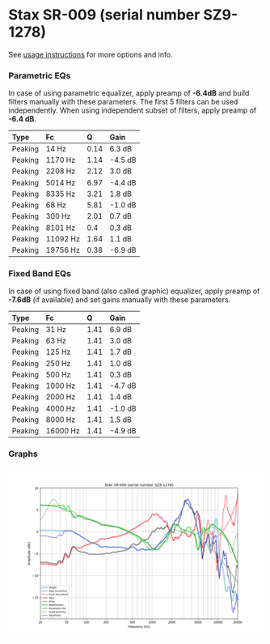 # Stax SR-009 (serial number SZ9-1278)
See [usage instructions](https://github.com/jaakkopasanen/AutoEq#usage) for more options and info.

### Parametric EQs
In case of using parametric equalizer, apply preamp of **-6.4dB** and build filters manually
with these parameters. The first 5 filters can be used independently.
When using independent subset of filters, apply preamp of **-6.4 dB**.

| Type    | Fc       |    Q | Gain    |
|:--------|:---------|:-----|:--------|
| Peaking | 14 Hz    | 0.14 | 6.3 dB  |
| Peaking | 1170 Hz  | 1.14 | -4.5 dB |
| Peaking | 2208 Hz  | 2.12 | 3.0 dB  |
| Peaking | 5014 Hz  | 6.97 | -4.4 dB |
| Peaking | 8335 Hz  | 3.21 | 1.8 dB  |
| Peaking | 68 Hz    | 5.81 | -1.0 dB |
| Peaking | 300 Hz   | 2.01 | 0.7 dB  |
| Peaking | 8101 Hz  | 0.4  | 0.3 dB  |
| Peaking | 11092 Hz | 1.64 | 1.1 dB  |
| Peaking | 19756 Hz | 0.38 | -6.9 dB |

### Fixed Band EQs
In case of using fixed band (also called graphic) equalizer, apply preamp of **-7.6dB**
(if available) and set gains manually with these parameters.

| Type    | Fc       |    Q | Gain    |
|:--------|:---------|:-----|:--------|
| Peaking | 31 Hz    | 1.41 | 6.9 dB  |
| Peaking | 63 Hz    | 1.41 | 3.0 dB  |
| Peaking | 125 Hz   | 1.41 | 1.7 dB  |
| Peaking | 250 Hz   | 1.41 | 1.0 dB  |
| Peaking | 500 Hz   | 1.41 | 0.3 dB  |
| Peaking | 1000 Hz  | 1.41 | -4.7 dB |
| Peaking | 2000 Hz  | 1.41 | 1.4 dB  |
| Peaking | 4000 Hz  | 1.41 | -1.0 dB |
| Peaking | 8000 Hz  | 1.41 | 1.5 dB  |
| Peaking | 16000 Hz | 1.41 | -4.9 dB |

### Graphs
![](./Stax%20SR-009%20(serial%20number%20SZ9-1278).png)